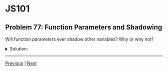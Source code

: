# JS101
## Problem 77: Function Parameters and Shadowing

Will function parameters ever shadow other variables? Why or why not?

<details>
<summary>Solution:</summary>

Yes, function parameters can and often do shadow other variables. Parameters create local variables within the function scope, so if a parameter has the same name as an outer variable, it will shadow that outer variable.

**Example:**

```js
let data = 'outer data';

function processData(data) {  // Parameter 'data' shadows outer 'data'
  console.log(data);          // Refers to parameter, not outer variable
  data = 'modified';          // Only modifies the parameter
}

processData('function data');  // Logs: 'function data'
console.log(data);             // 'outer data' (unchanged)
```

**Why this happens:**

Parameters are essentially local variables that are initialized with the argument values passed to the function. They exist in the function's scope and have the same shadowing behavior as any other local variable declared with `let` or `const`.

**Practical implication:**

```js
let count = 100;

function increment(count) {
  count++;              // Increments the parameter, not the outer variable
  return count;
}

let result = increment(count);
console.log(result);  // 101
console.log(count);   // 100 (outer count unchanged)
```

This is why passing a variable as an argument doesn't let you modify the original variable (for primitives) - the parameter shadows the outer variable, creating a separate local copy.

</details>

---

[Previous](76.md) | [Next](78.md)


